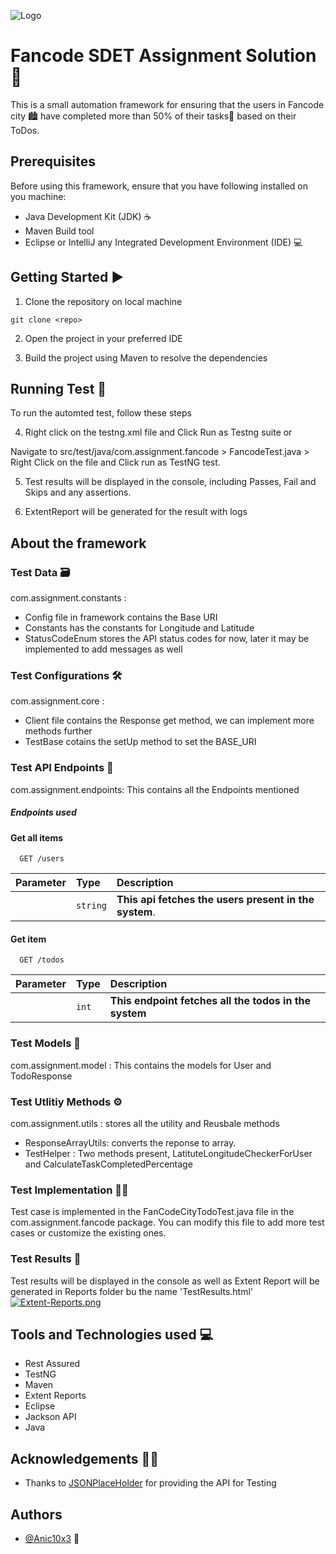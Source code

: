 
![Logo](https://encrypted-tbn0.gstatic.com/images?q=tbn:ANd9GcT1naYJPWoG7nzRH8s32xPtFRd4BfnV80gL2kwyTPeY&s)
# Fancode SDET Assignment Solution 📒

This is a small automation framework for ensuring that the users in Fancode city 🏙️ have completed more than 50% of their tasks📜 based on their ToDos.

## Prerequisites
Before using this framework, ensure that you have following installed on you machine:

* Java Development Kit (JDK) ☕
* Maven Build tool
* Eclipse or IntelliJ any Integrated Development Environment (IDE) 💻

## Getting Started ▶️


1. Clone the repository on local machine
  ```console
git clone <repo>
```
2. Open the project in your preferred IDE

3. Build the project using Maven to resolve the dependencies

## Running Test 🏃
To run the automted test, follow these steps

4. Right click on the testng.xml file and Click Run as Testng suite or

Navigate to src/test/java/com.assignment.fancode > FancodeTest.java > Right Click on the file and Click run as TestNG test.

5. Test results will be displayed in the console, including Passes, Fail and Skips and any assertions.

6. ExtentReport will be generated for the result with logs 

## About the framework
### Test Data 🗃️
  com.assignment.constants :
  * Config file in framework contains the Base URI
  * Constants has the constants for Longitude and Latitude
  * StatusCodeEnum stores the API status codes for now, later it may be implemented to add messages as well
 
### Test Configurations 🛠️
 com.assignment.core :
  * Client file contains the Response get method, we can implement more methods further
  * TestBase cotains the setUp method to set the BASE_URI

### Test API Endpoints 🔗
 com.assignment.endpoints: This contains all the Endpoints mentioned

##### Endpoints used

#### Get all items

```https://jsonplaceholder.typicode.com
  GET /users
```

| Parameter | Type     | Description                |
| :-------- | :------- | :------------------------- |
|           | `string` | **This api fetches the users present in the system**.  |

#### Get item

```https://jsonplaceholder.typicode.com
  GET /todos
```

| Parameter | Type     | Description                       |
| :-------- | :------- | :-------------------------------- |
|       | `int` | **This endpoint fetches all the todos in the system** |

### Test Models 🧪
com.assignment.model : This contains the models for User and TodoResponse

### Test Utlitiy Methods ⚙️
com.assignment.utils : stores all the utility and Reusbale methods
*  ResponseArrayUtils: converts the reponse to array.
*  TestHelper : Two methods present, LatituteLongitudeCheckerForUser and CalculateTaskCompletedPercentage

### Test Implementation ✍🏻
Test case is implemented in the FanCodeCityTodoTest.java file in the com.assignment.fancode package. You can modify this file to add more test cases or customize the existing ones.

### Test Results 🚀
Test results will be displayed in the console as well as Extent Report will be generated in Reports folder bu the name 'TestResults.html'
[![Extent-Reports.png](https://i.postimg.cc/sDTXP5k6/Extent-Reports.png)](https://postimg.cc/zVR88HXK)

## Tools and Technologies used 💻
* Rest Assured
* TestNG
* Maven
* Extent Reports
* Eclipse
* Jackson API
* Java


## Acknowledgements 🤝🏻

 - Thanks to [JSONPlaceHolder](https://jsonplaceholder.typicode.com/) for providing the API for Testing


## Authors

- [@Anic10x3](https://github.com/Anic10x3) 🧙

